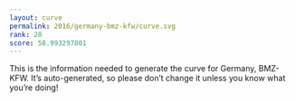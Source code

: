 ```yaml
---
layout: curve
permalink: 2016/germany-bmz-kfw/curve.svg
rank: 20
score: 58.993297801
---
```


This is the information needed to generate the curve for Germany, BMZ-KFW. It’s
auto-generated, so please don’t change it unless you know what you’re
doing!

